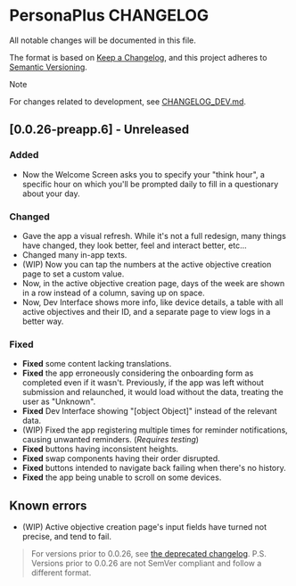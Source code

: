 # PersonaPlus CHANGELOG
<!--
P.S.: Changelog is managed by the owner only, thanks. One task less for you!

TODO: ensure all WIPs are handled before public release
-->

All notable changes will be documented in this file.

The format is <!--mostly--> based on [Keep a Changelog](https://keepachangelog.com/en/1.1.0/),
and this project adheres to [Semantic Versioning](https://semver.org/spec/v2.0.0.html).

> [!NOTE]
> For changes related to development, see [CHANGELOG_DEV.md](CHANGELOG_DEV.md).

## [0.0.26-preapp.6] - Unreleased

### Added

- Now the Welcome Screen asks you to specify your "think hour", a specific hour on which you'll be prompted daily to fill in a questionary about your day.
<!-- - Added a Not found page for non-existing routes. (WILL UNCOMMENT WHEN THAT PAGE HAS ACTUAL CONTENT) -->

### Changed

- Gave the app a visual refresh. While it's not a full redesign, many things have changed, they look better, feel and interact better, etc...
- Changed many in-app texts.
- (WIP) Now you can tap the numbers at the active objective creation page to set a custom value.
- Now, in the active objective creation page, days of the week are shown in a row instead of a column, saving up on space.
- Now, Dev Interface shows more info, like device details, a table with all active objectives and their ID, and a separate page to view logs in a better way.

### Fixed

- **Fixed** some content lacking translations.
- **Fixed** the app erroneously considering the onboarding form as completed even if it wasn't. Previously, if the app was left without submission and relaunched, it would load without the data, treating the user as "Unknown".
- **Fixed** Dev Interface showing "[object Object]" instead of the relevant data.
- (WIP) Fixed the app registering multiple times for reminder notifications, causing unwanted reminders. (_Requires testing_)
- **Fixed** buttons having inconsistent heights.
- **Fixed** swap components having their order disrupted.
- **Fixed** buttons intended to navigate back failing when there's no history.
- **Fixed** the app being unable to scroll on some devices.

## Known errors <!-- not part of the Keep A Changelog standard -->

- (WIP) Active objective creation page's input fields have turned not precise, and tend to fail.

> For versions prior to 0.0.26, see [the deprecated changelog](CHANGELOG.deprecated.md).
> P.S. Versions prior to 0.0.26 are not SemVer compliant and follow a different format.
